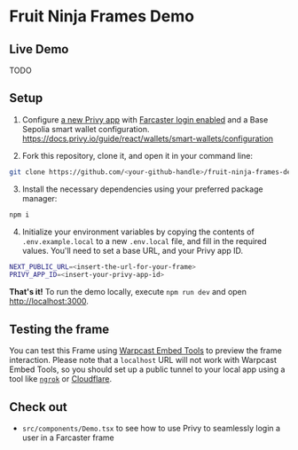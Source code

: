 # Fruit Ninja Frames Demo

## Live Demo

TODO

## Setup

1. Configure [a new Privy app](https://dashboard.privy.io/) with [Farcaster login enabled](https://docs.privy.io/guide/react/recipes/misc/farcaster#login-with-farcaster) and a Base Sepolia smart wallet configuration. https://docs.privy.io/guide/react/wallets/smart-wallets/configuration

2. Fork this repository, clone it, and open it in your command line:

```sh
git clone https://github.com/<your-github-handle>/fruit-ninja-frames-demo
```

3. Install the necessary dependencies using your preferred package manager:

```sh
npm i
```

4. Initialize your environment variables by copying the contents of `.env.example.local` to a new `.env.local` file, and fill in the required values. You'll need to set a base URL, and your Privy app ID.

```sh
NEXT_PUBLIC_URL=<insert-the-url-for-your-frame>
PRIVY_APP_ID=<insert-your-privy-app-id>
```

**That's it!** To run the demo locally, execute `npm run dev` and open [http://localhost:3000](http://localhost:3000).

## Testing the frame

You can test this Frame using [Warpcast Embed Tools](https://warpcast.com/~/developers/frames) to preview the frame interaction. Please note that a `localhost` URL will not work with Warpcast Embed Tools, so you should set up a public tunnel to your local app using a tool like [`ngrok`](https://ngrok.com/) or [Cloudflare](https://www.cloudflare.com/products/tunnel/).

## Check out

- `src/components/Demo.tsx` to see how to use Privy to seamlessly login a user in a Farcaster frame
